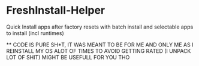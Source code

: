 # FreshInstall-Helper
Quick Install apps after factory resets with batch install and selectable apps to install (incl runtimes)

** CODE IS PURE SH*T, IT WAS MEANT TO BE FOR ME AND ONLY ME AS I REINSTALL MY OS ALOT OF TIMES TO AVOID GETTING RATED (I UNPACK LOT OF SHIT) 
MIGHT BE USEFULL FOR YOU THO
